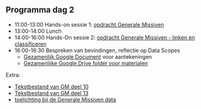 ## Programma dag 2

+ 11:00-13:00 Hands-on sessie 1: [opdracht Generale Missiven](gm_opdracht.md)
+ 13:00-14:00 Lunch
+ 14:00-16:00 Hands-On sessie 2: [opdracht Generale Missiven - linken en classificeren](gm_opdracht2.md)
+ 16:00-16:30 Bespreken van bevindingen, reflectie op Data Scopes
    + [Gezamenlijk Google Document](https://docs.google.com/document/d/1GR4o1FG6pmbyQaDH_ZzPQRUBGjZknBZSB_13TVE22Pw/edit#) voor aantekeningen
    + [Gezamenlijke Google Drive folder voor materialen](https://drive.google.com/drive/folders/1RCD5rwgEXA_8lKACqAn16yv2FUTztWKO?usp=sharing)

Extra:

+ [Tekstbestand van GM deel 10](GM_deel_10_tekst.zip)
+ [Tekstbestand van GM deel 13](GM_hoofdtekst_deel13.txt)
+ [toelichting bij de Generale Missiven data](gm_toelichting.md)

